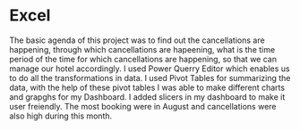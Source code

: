 # Excel
The basic agenda of this project was to find out the cancellations are happening, through which cancellations are hapeening, what is the time period of the time for which
cancellations are happening, so that we can manage our hotel accordingly.
I used Power Querry Editor which enables us to do all the transformations in data.
I used Pivot Tables for summarizing the data, with the help of these pivot tables I was able to make different charts and grapghs for my Dashboard.
I added slicers in my dashboard to make it user freiendly.
The most booking were in August  and cancellations were also high during this month.
